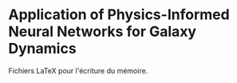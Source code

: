 # Application of Physics-Informed Neural Networks for Galaxy Dynamics

Fichiers LaTeX pour l'écriture du mémoire.
